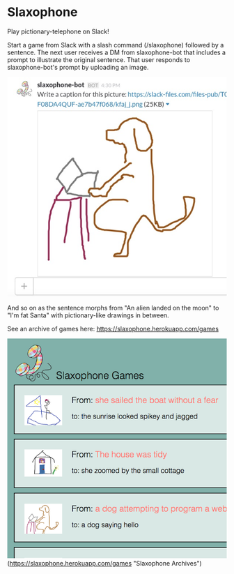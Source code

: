 # Slaxophone
Play pictionary-telephone on Slack!

Start a game from Slack with a slash command (/slaxophone) followed by a sentence. The next user receives a DM from slaxophone-bot that includes a prompt to illustrate the original sentence. That user responds to slaxophone-bot's prompt by uploading an image.

![](/MDimages/dogScreenShot.jpg)

And so on as the sentence morphs from "An alien landed on the moon" to "I'm fat Santa" with pictionary-like drawings in between.

See an archive of games here:
https://slaxophone.herokuapp.com/games

![](/MDimages/siteScreenShot.png)(https://slaxophone.herokuapp.com/games "Slaxophone Archives")
